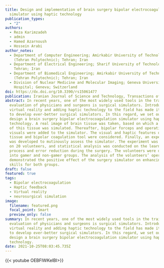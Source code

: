 ```yaml
---
title: Design and implementation of brain surgery bipolar electrocoagulation
  simulator using haptic technology
publication_types:
  - "2"
authors:
  - Reza Karimzadeh
  - admin
  - Hamed Azarnoush
  - Hossein Arabi
author_notes:
  - Department of Computer Engineering; Amirkabir University of Technology
    (Tehran Polytechnic); Tehran; Iran
  - Department of Electrical Engineering; Sharif University of Technology;
    Tehran; Iran
  - Department of Biomedical Engineering; Amirkabir University of Technology
    (Tehran Polytechnic); Tehran; Iran
  - Division of Nuclear Medicine and Molecular Imaging; Geneva University
    Hospital; Geneva; Switzerland
doi: https://dx.doi.org/10.3390/rs15061477
publication: Iranian Journal of Science and Technology, Transactions of Electrical Engineering
abstract: In recent years, one of the most widely used tools in the training and
  evaluation of physicians and surgeons is surgical simulators. Introducing
  virtual reality and adding haptic technology to the field has made it feasible
  to develop ever-better surgical simulators. In this regard, we set out to
  design a brain surgery bipolar electrocoagulation simulator using haptic
  technology. A real image of brain tissue was taken, based on which a 3D model
  of this tissue was simulated. Thereafter, bipolar forceps and operation room
  visuals were added to the simulator. The visual and haptic features of the
  tissue and bipolar coagulation tool were considered. Finally, an experiment
  was developed to mutinously assess the simulator. The experiment was performed
  on 20 volunteers, and statistical analysis was conducted on the learning
  process and error reduction during the surgery. The volunteers were divided
  into gamer and non-gamer groups. The analysis of the volunteers’ operation
  demonstrated the positive effect of the surgery simulator on enhancing user
  skills for both groups.
draft: false
featured: true
tags:
  - Bipolar electrocoagulation
  - Haptic feedback
  - Virtual reality
  - neurosurgical simulation
image:
  filename: featured.png
  focal_point: Smart
  preview_only: false
summary: In recent years, one of the most widely used tools in the training and
  evaluation of physicians and surgeons is surgical simulators. Introducing
  virtual reality and adding haptic technology to the field has made it feasible
  to develop ever-better surgical simulators. In this regard, we set out to
  design a brain surgery bipolar electrocoagulation simulator using haptic
  technology.
date: 2021-10-25T08:03:45.735Z
---
```

<!--StartFragment-->

{{< youtube OEBFIWKelBI>}}

<!--EndFragment-->
